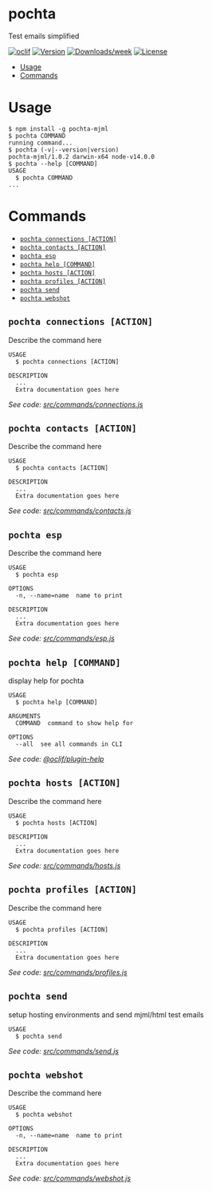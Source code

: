 pochta
======

Test emails simplified

[![oclif](https://img.shields.io/badge/cli-oclif-brightgreen.svg)](https://oclif.io)
[![Version](https://img.shields.io/npm/v/pochta.svg)](https://npmjs.org/package/pochta)
[![Downloads/week](https://img.shields.io/npm/dw/pochta.svg)](https://npmjs.org/package/pochta)
[![License](https://img.shields.io/npm/l/pochta.svg)](https://github.com/sleekuser/pochta/blob/master/package.json)

<!-- toc -->
* [Usage](#usage)
* [Commands](#commands)
<!-- tocstop -->
# Usage
<!-- usage -->
```sh-session
$ npm install -g pochta-mjml
$ pochta COMMAND
running command...
$ pochta (-v|--version|version)
pochta-mjml/1.0.2 darwin-x64 node-v14.0.0
$ pochta --help [COMMAND]
USAGE
  $ pochta COMMAND
...
```
<!-- usagestop -->
# Commands
<!-- commands -->
* [`pochta connections [ACTION]`](#pochta-connections-action)
* [`pochta contacts [ACTION]`](#pochta-contacts-action)
* [`pochta esp`](#pochta-esp)
* [`pochta help [COMMAND]`](#pochta-help-command)
* [`pochta hosts [ACTION]`](#pochta-hosts-action)
* [`pochta profiles [ACTION]`](#pochta-profiles-action)
* [`pochta send`](#pochta-send)
* [`pochta webshot`](#pochta-webshot)

## `pochta connections [ACTION]`

Describe the command here

```
USAGE
  $ pochta connections [ACTION]

DESCRIPTION
  ...
  Extra documentation goes here
```

_See code: [src/commands/connections.js](https://github.com/sleekuser/pochta/blob/v1.0.2/src/commands/connections.js)_

## `pochta contacts [ACTION]`

Describe the command here

```
USAGE
  $ pochta contacts [ACTION]

DESCRIPTION
  ...
  Extra documentation goes here
```

_See code: [src/commands/contacts.js](https://github.com/sleekuser/pochta/blob/v1.0.2/src/commands/contacts.js)_

## `pochta esp`

Describe the command here

```
USAGE
  $ pochta esp

OPTIONS
  -n, --name=name  name to print

DESCRIPTION
  ...
  Extra documentation goes here
```

_See code: [src/commands/esp.js](https://github.com/sleekuser/pochta/blob/v1.0.2/src/commands/esp.js)_

## `pochta help [COMMAND]`

display help for pochta

```
USAGE
  $ pochta help [COMMAND]

ARGUMENTS
  COMMAND  command to show help for

OPTIONS
  --all  see all commands in CLI
```

_See code: [@oclif/plugin-help](https://github.com/oclif/plugin-help/blob/v2.2.3/src/commands/help.ts)_

## `pochta hosts [ACTION]`

Describe the command here

```
USAGE
  $ pochta hosts [ACTION]

DESCRIPTION
  ...
  Extra documentation goes here
```

_See code: [src/commands/hosts.js](https://github.com/sleekuser/pochta/blob/v1.0.2/src/commands/hosts.js)_

## `pochta profiles [ACTION]`

Describe the command here

```
USAGE
  $ pochta profiles [ACTION]

DESCRIPTION
  ...
  Extra documentation goes here
```

_See code: [src/commands/profiles.js](https://github.com/sleekuser/pochta/blob/v1.0.2/src/commands/profiles.js)_

## `pochta send`

setup hosting environments and send mjml/html test emails

```
USAGE
  $ pochta send
```

_See code: [src/commands/send.js](https://github.com/sleekuser/pochta/blob/v1.0.2/src/commands/send.js)_

## `pochta webshot`

Describe the command here

```
USAGE
  $ pochta webshot

OPTIONS
  -n, --name=name  name to print

DESCRIPTION
  ...
  Extra documentation goes here
```

_See code: [src/commands/webshot.js](https://github.com/sleekuser/pochta/blob/v1.0.2/src/commands/webshot.js)_
<!-- commandsstop -->
